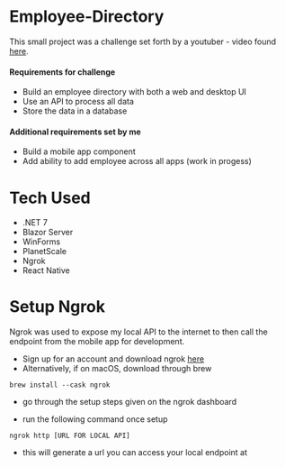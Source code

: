 # Employee-Directory

This small project was a challenge set forth by a youtuber - video found [here](https://www.youtube.com/watch?v=_WLgwj0r5wg&t=79s).

#### Requirements for challenge
- Build an employee directory with both a web and desktop UI
- Use an API to process all data
- Store the data in a database

#### Additional requirements set by me
- Build a mobile app component 
- Add ability to add employee across all apps (work in progess)

# Tech Used

- .NET 7
- Blazor Server
- WinForms
- PlanetScale
- Ngrok
- React Native

# Setup Ngrok

Ngrok was used to expose my local API to the internet to then call the endpoint from
the mobile app for development.

- Sign up for an account and download ngrok [here](https://ngrok.com/)
- Alternatively, if on macOS, download through brew
```
brew install --cask ngrok
```

- go through the setup steps given on the ngrok dashboard

- run the following command once setup

```
ngrok http [URL FOR LOCAL API]
```

- this will generate a url you can access your local endpoint at